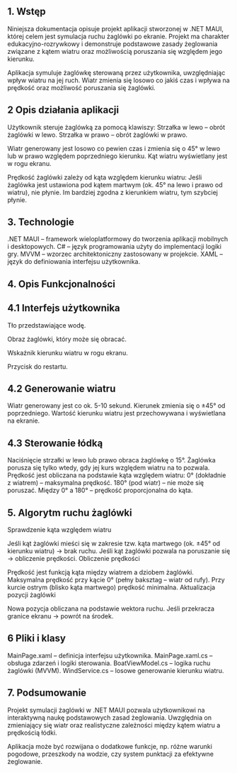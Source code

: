 ## 1. Wstęp
Niniejsza dokumentacja opisuje projekt aplikacji stworzonej w .NET MAUI, której celem jest symulacja ruchu żaglówki po ekranie. Projekt ma charakter edukacyjno-rozrywkowy i demonstruje podstawowe zasady żeglowania     związane z kątem wiatru oraz możliwością poruszania się względem jego kierunku.

Aplikacja symuluje żaglówkę sterowaną przez użytkownika, uwzględniając wpływ wiatru na jej ruch. Wiatr zmienia się losowo co jakiś czas i wpływa na prędkość oraz możliwość poruszania się żaglówki.


## 2 Opis działania aplikacji
Użytkownik steruje żaglówką za pomocą klawiszy:
Strzałka w lewo – obrót żaglówki w lewo.
Strzałka w prawo – obrót żaglówki w prawo.

Wiatr generowany jest losowo co pewien czas i zmienia się o 45° w lewo lub w prawo względem poprzedniego kierunku.
Kąt wiatru wyświetlany jest w rogu ekranu.

Prędkość żaglówki zależy od kąta względem kierunku wiatru:
Jeśli żaglówka jest ustawiona pod kątem martwym (ok. 45° na lewo i prawo od wiatru), nie płynie.
Im bardziej zgodna z kierunkiem wiatru, tym szybciej płynie.
## 3. Technologie
.NET MAUI – framework wieloplatformowy do tworzenia aplikacji mobilnych i desktopowych.
C# – język programowania użyty do implementacji logiki gry.
MVVM – wzorzec architektoniczny zastosowany w projekcie.
XAML – język do definiowania interfejsu użytkownika.
## 4. Opis Funkcjonalności
## 4.1 Interfejs użytkownika
Tło przedstawiające wodę.

Obraz żaglówki, który może się obracać.

Wskaźnik kierunku wiatru w rogu ekranu.

Przycisk do restartu.
## 4.2 Generowanie wiatru
Wiatr generowany jest co ok. 5-10 sekund.
Kierunek zmienia się o ±45° od poprzedniego.
Wartość kierunku wiatru jest przechowywana i wyświetlana na ekranie.
## 4.3 Sterowanie łódką
Naciśnięcie strzałki w lewo lub prawo obraca żaglówkę o 15°.
Żaglówka porusza się tylko wtedy, gdy jej kurs względem wiatru na to pozwala.
Prędkość jest obliczana na podstawie kąta względem wiatru:
0° (dokładnie z wiatrem) – maksymalna prędkość.
180° (pod wiatr) – nie może się poruszać.
Między 0° a 180° – prędkość proporcjonalna do kąta.
## 5. Algorytm ruchu żaglówki
Sprawdzenie kąta względem wiatru

Jeśli kąt żaglówki mieści się w zakresie tzw. kąta martwego (ok. ±45° od kierunku wiatru) → brak ruchu.
Jeśli kąt żaglówki pozwala na poruszanie się → obliczenie prędkości.
Obliczenie prędkości

Prędkość jest funkcją kąta między wiatrem a dziobem żaglówki.
Maksymalna prędkość przy kącie 0° (pełny baksztag – wiatr od rufy).
Przy kurcie ostrym (blisko kąta martwego) prędkość minimalna.
Aktualizacja pozycji żaglówki

Nowa pozycja obliczana na podstawie wektora ruchu.
Jeśli przekracza granice ekranu → powrót na środek.

## 6 Pliki i klasy
MainPage.xaml – definicja interfejsu użytkownika.
MainPage.xaml.cs – obsługa zdarzeń i logiki sterowania.
BoatViewModel.cs – logika ruchu żaglówki (MVVM).
WindService.cs – losowe generowanie kierunku wiatru.

## 7. Podsumowanie
Projekt symulacji żaglówki w .NET MAUI pozwala użytkownikowi na interaktywną naukę podstawowych zasad żeglowania. Uwzględnia on zmieniający się wiatr oraz realistyczne zależności między kątem wiatru a prędkością łódki.

Aplikacja może być rozwijana o dodatkowe funkcje, np. różne warunki pogodowe, przeszkody na wodzie, czy system punktacji za efektywne żeglowanie.
